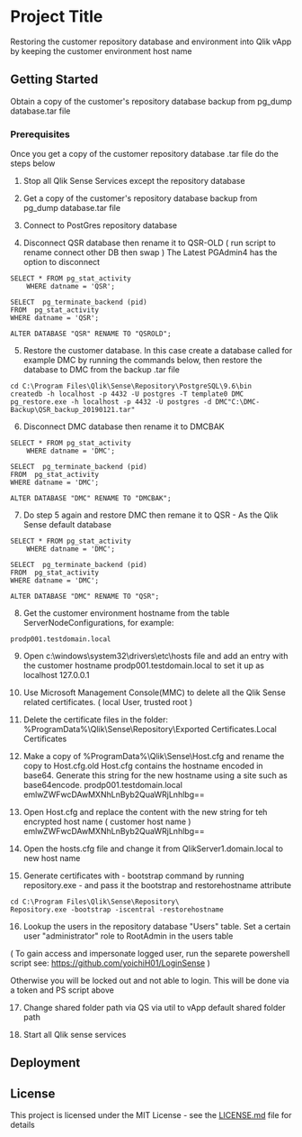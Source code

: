 # Project Title

Restoring the customer repository database and environment into Qlik vApp by keeping the customer environment  host name

## Getting Started

Obtain a copy of the customer's repository database backup from pg_dump  database.tar file


### Prerequisites

Once you get a copy of the customer repository database .tar file do the steps below

1. Stop all Qlik Sense Services except the repository database

2. Get a copy of the customer's repository database backup from pg_dump  database.tar file

3. Connect to PostGres repository database

4. Disconnect QSR database then rename it to QSR-OLD ( run script to rename connect other DB then swap )  The Latest PGAdmin4 has the option to disconnect

```
SELECT * FROM pg_stat_activity 
    WHERE datname = 'QSR';

SELECT  pg_terminate_backend (pid)
FROM  pg_stat_activity
WHERE datname = 'QSR';

ALTER DATABASE "QSR" RENAME TO "QSROLD";
```

5. Restore the customer database. In this case create a database called for example  DMC by running the commands below, then restore the database to DMC from the backup .tar file

```
cd C:\Program Files\Qlik\Sense\Repository\PostgreSQL\9.6\bin
createdb -h localhost -p 4432 -U postgres -T template0 DMC
pg_restore.exe -h localhost -p 4432 -U postgres -d DMC"C:\DMC-Backup\QSR_backup_20190121.tar"
```


6. Disconnect DMC database then rename it to DMCBAK

```
SELECT * FROM pg_stat_activity 
    WHERE datname = 'DMC';

SELECT  pg_terminate_backend (pid)
FROM  pg_stat_activity
WHERE datname = 'DMC';

ALTER DATABASE "DMC" RENAME TO "DMCBAK";
```

7. Do step 5 again and restore DMC then remane it to QSR - As the Qlik Sense default database

```
SELECT * FROM pg_stat_activity 
    WHERE datname = 'DMC';

SELECT  pg_terminate_backend (pid)
FROM  pg_stat_activity
WHERE datname = 'DMC';

ALTER DATABASE "DMC" RENAME TO "QSR";
```

8. Get the customer environment hostname from the table ServerNodeConfigurations, for example:
```
prodp001.testdomain.local
```

9. Open c:\windows\system32\drivers\etc\hosts 
file and add an entry with the customer hostname prodp001.testdomain.local  to set it up as localhost 127.0.0.1

10. Use Microsoft Management Console(MMC) to delete all the Qlik Sense related certificates. ( local User, trusted root )

11. Delete the certificate files in the folder: %ProgramData%\Qlik\Sense\Repository\Exported Certificates\.Local Certificates

12. Make a copy of %ProgramData%\Qlik\Sense\Host.cfg and rename the copy to Host.cfg.old
Host.cfg contains the hostname encoded in base64. Generate this string for the new hostname using a site such as base64encode. 
prodp001.testdomain.local
emlwZWFwcDAwMXNhLnByb2QuaWRjLnhlbg==

13. Open Host.cfg and replace the content with the new string for teh encrypted host name ( customer host name ) 
emlwZWFwcDAwMXNhLnByb2QuaWRjLnhlbg==


14. Open the hosts.cfg file and change it from QlikServer1.domain.local to new host name


15. Generate certificates with - bootstrap command by running repository.exe - and pass it the bootstrap and restorehostname attribute
```
cd C:\Program Files\Qlik\Sense\Repository\
Repository.exe -bootstrap -iscentral -restorehostname
```

16. Lookup the users in the repository database "Users" table.  Set a certain user "administrator"  role to RootAdmin in the users table

( To gain access and impersonate logged user, run the separete powershell script see: https://github.com/yoichiH01/LoginSense ) 

Otherwise you will be locked out and not able to login. This will be done via a token and PS script above


17. Change shared folder path via QS via util to vApp default shared folder path


18. Start all Qlik sense services 

## Deployment




## License

This project is licensed under the MIT License - see the [LICENSE.md](LICENSE.md) file for details



